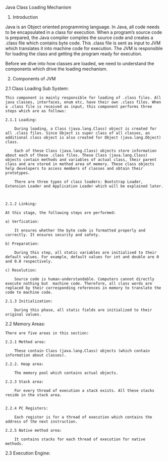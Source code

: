 Java Class Loading Mechanism

1. Introduction

Java is an Object oriented programming language. In Java, all code needs to be encapsulated in a class for execution. When a program’s source code is prepared, the Java compiler compiles the source code and creates a .class file which contains byte code. This .class file is sent as input to JVM which translates it into machine code for execution. The JVM is responsible for loading the class and getting the program ready for execution.

Before we dive into how classes are loaded, we need to understand the components which drive the loading mechanism. 


2. Components of JVM

2.1 Class Loading Sub System:

	This component is mainly responsible for loading of .class files. All java classes, interfaces, enum etc, have their own .class files. When a .class file is received as input, this component performs three steps which are as follows:

	2.1.1 Loading:

		During loading, a Class (java.lang.Class) object is created for all .class files. Since Object is super class of all classes, an additional class object is also created for Object (java.lang.Object) class. 

		Each of these Class (java.lang.Class) objects store information about each of these .class files. These Class (java.lang.Class) objects contain methods and variables of actual class, their parent class and are stored in method area of memory. These class objects help developers to access members of classes and obtain their prototypes.

		There are three types of class loaders: Bootstrap Loader, Extension Loader and Application Loader which will be explained later.



	2.1.2 Linking:

	At this stage, the following steps are performed:

	a) Verfication:

		It ensures whether the byte code is formatted properly and correctly. It ensures security and safety.

	b) Preparation:

		During this step, all static variables are initialised to their default values. For example, default values for int and double are 0 and 0.0 respectively.

	c) Resolution:

		Source code is human-understandable. Computers cannot directly execute nothing but  machine code. Therefore, all class words are replaced by their corresponding references in memory to translate the code to machine code.

	2.1.3 Initialization:

		During this phase, all static fields are initialized to their original values.


2.2 Memory Areas:

	There are five areas in this section:

	2.2.1 Method area:

		These contain Class (java.lang.Class) objects (which contain information about classes).

	2.2.2. Heap area:

		The memory pool which contains actual objects.

	2.2.3 Stack area:

		For every thread of execution a stack exists. All these stacks reside in the stack area.


	2.2.4 PC Registers:

		Each register is for a thread of execution which contains the address of the next instruction.

	2.2.5 Native method area:

		It contains stacks for each thread of execution for native methods.


2.3 Execution Engine:

